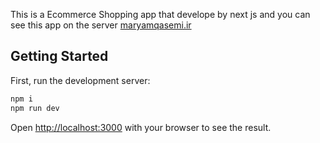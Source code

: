 This is a Ecommerce Shopping app that develope by next js and you can see this app on the server [maryamqasemi.ir](https://maryamqasemi.ir)

## Getting Started

First, run the development server:

```bash
npm i
npm run dev
```

Open [http://localhost:3000](http://localhost:3000) with your browser to see the result.
